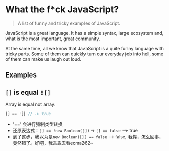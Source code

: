 # What the f*ck JavaScript?

> A list of funny and tricky examples of JavaScript.

JavaScript is a great language. It has a simple syntax, large ecosystem and, what is the most important, great community.

At the same time, all we know that JavaScript is a quite funny language with tricky parts. Some of them can quickly turn our everyday job into hell, some of them can make us laugh out loud.

## Examples

## `[]` is equal `![]`

Array is equal not array:

```js
[] == ![] // -> true
```

- '==' 会进行强制类型转换
- 还原表达式：`[] == !new Boolean([])` -> `[] == false` --> true
- 到了这步，我以为是`new Boolean([]) == false` --> false, 我靠，怎么回事，竟然错了。好吧，我乖乖去看ecma262~

